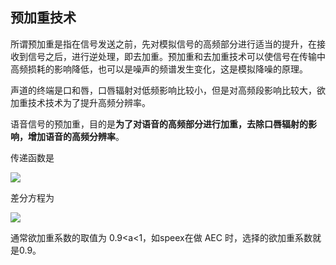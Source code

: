 ## 预加重技术

所谓预加重是指在信号发送之前，先对模拟信号的高频部分进行适当的提升，在接收到信号之后，进行逆处理，即去加重。预加重和去加重技术可以使信号在传输中高频损耗的影响降低，也可以是噪声的频谱发生变化，这是模拟降噪的原理。

声道的终端是口和唇，口唇辐射对低频影响比较小，但是对高频段影响比较大，欲加重技术技术为了提升高频分辨率。

语音信号的预加重，目的是**为了对语音的高频部分进行加重，去除口唇辐射的影响，增加语音的高频分辨率**。

传递函数是

![](/Volumes/work_dev/resCenter/matlab/算法/png/预加重技术传递函数.png)

差分方程为

![](/Volumes/work_dev/resCenter/matlab/算法/png/预加重技术差分方程.png)

通常欲加重系数的取值为 0.9<a<1，如speex在做 AEC 时，选择的欲加重系数就是0.9。